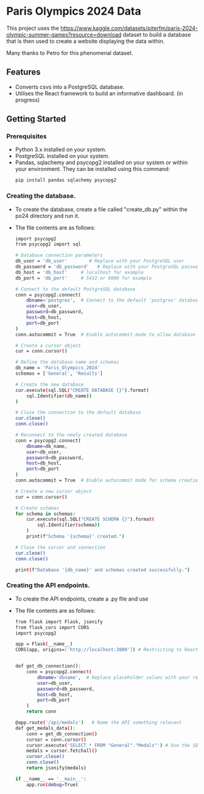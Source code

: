 # Paris Olympics 2024 Data

This project uses the https://www.kaggle.com/datasets/piterfm/paris-2024-olympic-summer-games?resource=download dataset to build a database
that is then used to create a website displaying the data within.

Many thanks to Petro for this phenomenal dataset.

## Features

- Converts csvs into a PostgreSQL database.
- Utilises the React framework to build an informative dashboard. (in progress)

## Getting Started

### Prerequisites

- Python 3.x installed on your system.
- PostgreSQL installed on your system.
- Pandas, sqlachemy and psycopg2 installed on your system or within your environment. They can be installed using this command:
    ```bash
    pip install pandas sqlachemy psycopg2
    ```

### Creating the database.

- To create the database, create a file called "create_db.py" within the po24 directory and run it.
- The file contents are as follows:

    ```bash
    import psycopg2
    from psycopg2 import sql

    # Database connection parameters
    db_user = 'db_user'        # Replace with your PostgreSQL user
    db_password = 'db_password'   # Replace with your PostgreSQL password
    db_host = 'db_host'     # localhost for example
    db_port = 'db_port'     # 5432 or 8000 for example

    # Connect to the default PostgreSQL database
    conn = psycopg2.connect(
        dbname='postgres',  # Connect to the default 'postgres' database
        user=db_user,
        password=db_password,
        host=db_host,
        port=db_port
    )
    conn.autocommit = True  # Enable autocommit mode to allow database creation

    # Create a cursor object
    cur = conn.cursor()

    # Define the database name and schemas
    db_name = 'Paris_Olympics_2024'
    schemas = ['General', 'Results']

    # Create the new database
    cur.execute(sql.SQL("CREATE DATABASE {}").format(
        sql.Identifier(db_name))
    )

    # Close the connection to the default database
    cur.close()
    conn.close()

    # Reconnect to the newly created database
    conn = psycopg2.connect(
        dbname=db_name,
        user=db_user,
        password=db_password,
        host=db_host,
        port=db_port
    )
    conn.autocommit = True  # Enable autocommit mode for schema creation

    # Create a new cursor object
    cur = conn.cursor()

    # Create schemas
    for schema in schemas:
        cur.execute(sql.SQL("CREATE SCHEMA {}").format(
            sql.Identifier(schema))
        )
        print(f"Schema '{schema}' created.")

    # Close the cursor and connection
    cur.close()
    conn.close()

    print(f"Database '{db_name}' and schemas created successfully.")

    ```

### Creating the API endpoints.

- To create the API endpoints, create a .py file and use 
- The file contents are as follows:

    ```bash
    from flask import Flask, jsonify
    from flask_cors import CORS
    import psycopg2

    app = Flask(__name__)
    CORS(app, origins=['http://localhost:3000']) # Restricting to React's origins
    

    def get_db_connection():
        conn = psycopg2.connect(
            dbname='dbname',  # Replace placeholder values with your required values
            user=db_user,
            password=db_password,
            host=db_host,
            port=db_port
        )
        return conn

    @app.route('/api/medals')   # Name the API something relevant 
    def get_medals_data():
        conn = get_db_connection()
        cursor = conn.cursor()
        cursor.execute('SELECT * FROM "General"."Medals"') # Use the SQL query neccessary
        medals = cursor.fetchall()
        cursor.close()
        conn.close()
        return jsonify(medals)

    if __name__ == '__main__':
        app.run(debug=True)

    ```